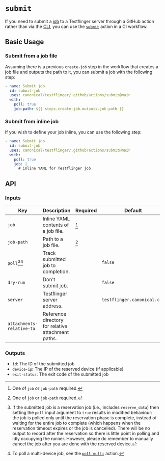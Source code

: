 # `submit`

If you need to submit a [job] to a Testflinger server through a GitHub action
rather than via the [CLI][cli], you can use the [`submit`](action.yaml) action
in a CI workflow.

## Basic Usage

### Submit from a job file

Assuming there is a previous `create-job` step in the workflow that creates a
job file and outputs the path to it, you can submit a job with the following
step:

```yaml
- name: Submit job
  id: submit-job
  uses: canonical/testflinger/.github/actions/submit@main
  with:
    poll: true
    job-path: ${{ steps.create-job.outputs.job-path }}
```

### Submit from inline job

If you wish to define your job inline, you can use the following step:

```yaml
- name: Submit job
  id: submit-job
  uses: canonical/testflinger/.github/actions/submit@main
  with:
    poll: true
    job: |
      # inline YAML for Testflinger job
```

## API

### Inputs

| Key                                | Description                                        | Required | Default                     |
| ---------------------------------- | -------------------------------------------------- | -------- | --------------------------- |
| `job`                              | Inline YAML contents of a job file.                | [^job]   |                             |
| `job-path`                         | Path to a job file.                                | [^job]   |                             |
| `poll`[^reserve_data][^poll-multi] | Track submitted job to completion.                 |          | `false`                     |
| `dry-run`                          | Don't submit job.                                  |          | `false`                     |
| `server`                           | Testflinger server address.                        |          | `testflinger.canonical.com` |
| `attachments-relative-to`          | Reference directory for relative attachment paths. |          |                             |

### Outputs

- `id`: The ID of the submitted job
- `device-ip`: The IP of the reserved device (if applicable)
- `exit-status`: The exit code of the submitted job

[^job]: One of `job` or `job-path` required.

[^reserve_data]:
    If the submitted job is a reservation job (i.e., includes `reserve_data`)
    then setting the `poll` input argument to `true` results in modified
    behaviour: the job is polled only until the reservation phase is complete,
    instead of waiting for the entire job to complete (which happens when the
    reservation timeout expires or the job is cancelled). There will be no
    output to record after the reservation so there is little point in polling
    and idly occupying the runner. However, please do remember to manually
    cancel the job after you are done with the reserved device.

[^poll-multi]: To poll a multi-device job, see the [`poll-multi`][poll-multi-action] action.

[job]: https://canonical-testflinger.readthedocs-hosted.com/en/latest/reference/job-schema.html
[cli]: ../../../cli/
[poll-multi-action]: ../poll-multi/
